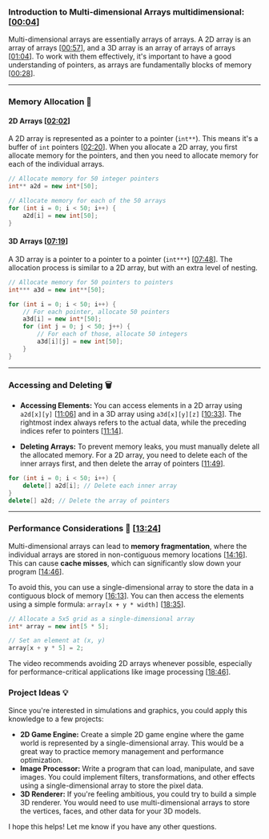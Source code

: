 ### **Introduction to Multi-dimensional Arrays** multidimensional: \[[00:04](http://www.youtube.com/watch?v=gNgUMA_Ur0U&t=4)\]

Multi-dimensional arrays are essentially arrays of arrays. A 2D array is an array of arrays \[[00:57](http://www.youtube.com/watch?v=gNgUMA_Ur0U&t=57)\], and a 3D array is an array of arrays of arrays \[[01:04](http://www.youtube.com/watch?v=gNgUMA_Ur0U&t=64)\]. To work with them effectively, it's important to have a good understanding of pointers, as arrays are fundamentally blocks of memory \[[00:28](http://www.youtube.com/watch?v=gNgUMA_Ur0U&t=28)\].

-----

### **Memory Allocation** 🧠

#### **2D Arrays** \[[02:02](http://www.youtube.com/watch?v=gNgUMA_Ur0U&t=122)\]

A 2D array is represented as a pointer to a pointer (`int**`). This means it's a buffer of `int` pointers \[[02:20](http://www.youtube.com/watch?v=gNgUMA_Ur0U&t=140)\]. When you allocate a 2D array, you first allocate memory for the pointers, and then you need to allocate memory for each of the individual arrays.

```cpp
// Allocate memory for 50 integer pointers
int** a2d = new int*[50]; 

// Allocate memory for each of the 50 arrays
for (int i = 0; i < 50; i++) {
    a2d[i] = new int[50]; 
}
```

#### **3D Arrays** \[[07:19](http://www.youtube.com/watch?v=gNgUMA_Ur0U&t=439)\]

A 3D array is a pointer to a pointer to a pointer (`int***`) \[[07:48](http://www.youtube.com/watch?v=gNgUMA_Ur0U&t=468)\]. The allocation process is similar to a 2D array, but with an extra level of nesting.

```cpp
// Allocate memory for 50 pointers to pointers
int*** a3d = new int**[50]; 

for (int i = 0; i < 50; i++) {
    // For each pointer, allocate 50 pointers
    a3d[i] = new int*[50]; 
    for (int j = 0; j < 50; j++) {
        // For each of those, allocate 50 integers
        a3d[i][j] = new int[50]; 
    }
}
```

-----

### **Accessing and Deleting** 🗑️

  * **Accessing Elements:** You can access elements in a 2D array using `a2d[x][y]` \[[11:06](http://www.youtube.com/watch?v=gNgUMA_Ur0U&t=666)\] and in a 3D array using `a3d[x][y][z]` \[[10:33](http://www.youtube.com/watch?v=gNgUMA_Ur0U&t=633)\]. The rightmost index always refers to the actual data, while the preceding indices refer to pointers \[[11:14](http://www.youtube.com/watch?v=gNgUMA_Ur0U&t=674)\].

  * **Deleting Arrays:** To prevent memory leaks, you must manually delete all the allocated memory. For a 2D array, you need to delete each of the inner arrays first, and then delete the array of pointers \[[11:49](http://www.youtube.com/watch?v=gNgUMA_Ur0U&t=709)\].

<!-- end list -->

```cpp
for (int i = 0; i < 50; i++) {
    delete[] a2d[i]; // Delete each inner array
}
delete[] a2d; // Delete the array of pointers
```

-----

### **Performance Considerations** 🚀 \[[13:24](http://www.youtube.com/watch?v=gNgUMA_Ur0U&t=804)\]

Multi-dimensional arrays can lead to **memory fragmentation**, where the individual arrays are stored in non-contiguous memory locations \[[14:16](http://www.youtube.com/watch?v=gNgUMA_Ur0U&t=856)\]. This can cause **cache misses**, which can significantly slow down your program \[[14:46](http://www.youtube.com/watch?v=gNgUMA_Ur0U&t=886)\].

To avoid this, you can use a single-dimensional array to store the data in a contiguous block of memory \[[16:13](http://www.youtube.com/watch?v=gNgUMA_Ur0U&t=973)\]. You can then access the elements using a simple formula: `array[x + y * width]` \[[18:35](http://www.youtube.com/watch?v=gNgUMA_Ur0U&t=1115)\].

```cpp
// Allocate a 5x5 grid as a single-dimensional array
int* array = new int[5 * 5]; 

// Set an element at (x, y)
array[x + y * 5] = 2; 
```

The video recommends avoiding 2D arrays whenever possible, especially for performance-critical applications like image processing \[[18:46](http://www.youtube.com/watch?v=gNgUMA_Ur0U&t=1126)\].

### **Project Ideas** 💡

Since you're interested in simulations and graphics, you could apply this knowledge to a few projects:

  * **2D Game Engine:** Create a simple 2D game engine where the game world is represented by a single-dimensional array. This would be a great way to practice memory management and performance optimization.
  * **Image Processor:** Write a program that can load, manipulate, and save images. You could implement filters, transformations, and other effects using a single-dimensional array to store the pixel data.
  * **3D Renderer:** If you're feeling ambitious, you could try to build a simple 3D renderer. You would need to use multi-dimensional arrays to store the vertices, faces, and other data for your 3D models.

I hope this helps\! Let me know if you have any other questions.
